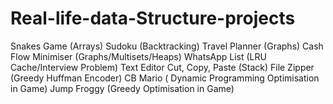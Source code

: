# Real-life-data-Structure-projects
Snakes Game (Arrays)
Sudoku (Backtracking)
Travel Planner (Graphs)
Cash Flow Minimiser (Graphs/Multisets/Heaps)
WhatsApp List (LRU Cache/Interview Problem)
Text Editor Cut, Copy, Paste (Stack)
File Zipper (Greedy Huffman Encoder)
CB Mario ( Dynamic Programming Optimisation in Game)
Jump Froggy (Greedy Optimisation in Game)
